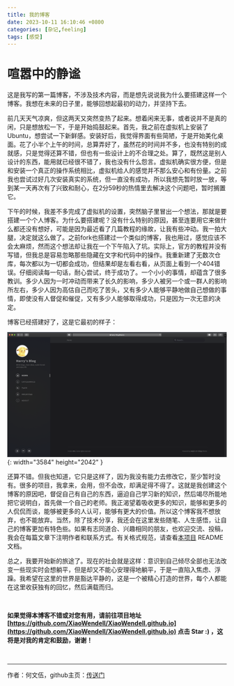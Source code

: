 ```yaml
---
title: 我的博客
date: 2023-10-11 16:10:46 +0800
categories: [杂记,feeling]
tags: [感受]
---
```


# 喧嚣中的静谧

这是我写的第一篇博客，不涉及技术内容，而是想先说说我为什么要搭建这样一个博客。我想在未来的日子里，能够回想起最初的动力，并坚持下去。

前几天天气凉爽，但这两天又突然变热了起来。想着闲来无事，或者说并不是真的闲，只是想放松一下，于是开始捣鼓起来。首先，我之前在虚拟机上安装了Ubuntu，想尝试一下新鲜感。安装好后，我觉得界面有些简陋，于是开始美化桌面。花了小半个上午的时间，总算弄好了，虽然花的时间并不多，也没有特别的成就感，只是觉得还算不错，但也有一些设计上的不合理之处。算了，既然这是别人设计的东西，能用就已经很不错了，我也没有什么怨言。虚拟机确实很方便，但是和安装一个真正的操作系统相比，虚拟机给人的感觉并不那么安心和有份量。之前我也尝试过好几次安装真实的系统，但一直没有成功，所以我想先暂时放一放，等到某一天再次有了兴致和耐心，在2分59秒的热情里去解决这个问题吧，暂时搁置它。

下午的时候，我差不多完成了虚拟机的设置，突然脑子里冒出一个想法，那就是要搭建一个个人博客。为什么要搭建呢？没有什么特别的原因，甚至连要用它来做什么都还没有想好，可能是因为最近看了几篇教程的缘故，让我有些冲动。我一拍大腿，决定就这么做了。之前fork也搭建过一个类似的博客，我也用过，感觉应该不会太麻烦，然而这个想法却让我在一个下午陷入了坑。实际上，官方的教程并没有写错，但我总是容易忽略那些隐藏在文字和代码中的操作。我重新建了无数次仓库，每次都以为一切都会成功，但结果却是左看右看，从页面上看到一个404错误。仔细阅读每一句话，耐心尝试，终于成功了。一个小小的事情，却蕴含了很多教训。多少人因为一时冲动而带来了长久的影响，多少人被另一个或一群人的影响所左右，多少人因为高估自己而吃了苦头，又有多少人能够平静地做自己想做的事情，即使没有人督促和催促，又有多少人能够取得成功，只是因为一次无意的决定。

博客已经搭建好了，这是它最初的样子：

![image-20210823210939395](https://raw.githubusercontent.com/Harry-hhj/Harry-hhj.github.io/master/_posts/2021-08-23-First-Blog.assets/image-20210823210939395.png){: width="3584" height="2042" }

还算不错。但我也知道，它只是这样了，因为我没有能力去修改它，至少暂时没有。很多的项目，我拿来，会用，但不会改，却满足得不得了。这就是我创建这个博客的原因吧，督促自己有自己的东西，逼迫自己学习新的知识，然后竭尽所能地把它说明白，首先做一个自己的老师。我正渴望着吸收更多的知识，能够和更多的人侃侃而谈，能够被更多的人认可，能够有更大的价值。所以这个博客我不想放弃，也不能放弃。当然，除了技术分享，我还会在这里发些随笔、人生感悟，让自己的博客更加有特色些。如果有志同道合、兴趣相同的朋友，也欢迎交流、投稿，我会在每篇文章下注明作者和联系方式。有关格式规范，请查看[本项目](https://github.com/XiaoWendell/XiaoWendell.github.io) README 文档。

总之，我要开始新的旅途了。现在的社会就是这样：意识到自己倾尽全部也无法改变一些现实时会想躺平，但是却又不能心安理得地躺平，于是一直陷入焦虑、浮躁。我希望在这里的世界是豁达平静的，这是一个被精心打造的世界，每个人都能在这里收获独有的回忆，然后满载而归。



<br/>

**如果觉得本博客不错或对您有用，请前往项目地址 [https://github.com/XiaoWendell/XiaoWendell.github.io](https://github.com/XiaoWendell/XiaoWendell.github.io) 点击 Star :) ，这将是对我的肯定和鼓励，谢谢！**

<br/>



---

作者：何文伍，github主页：[传送门](https://github.com/XiaoWendell)

